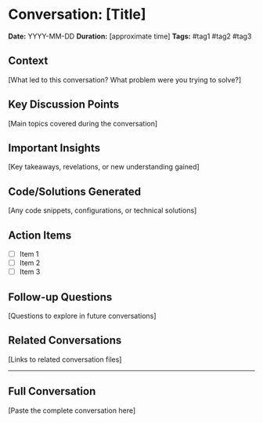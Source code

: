 # Conversation: [Title]

**Date:** YYYY-MM-DD
**Duration:** [approximate time]
**Tags:** #tag1 #tag2 #tag3

## Context
[What led to this conversation? What problem were you trying to solve?]

## Key Discussion Points
[Main topics covered during the conversation]

## Important Insights
[Key takeaways, revelations, or new understanding gained]

## Code/Solutions Generated
[Any code snippets, configurations, or technical solutions]

## Action Items
- [ ] Item 1
- [ ] Item 2
- [ ] Item 3

## Follow-up Questions
[Questions to explore in future conversations]

## Related Conversations
[Links to related conversation files]

---

## Full Conversation

[Paste the complete conversation here]